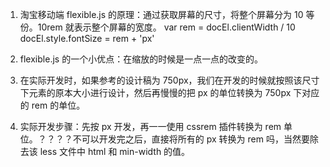 1. 淘宝移动端 flexible.js 的原理：通过获取屏幕的尺寸，将整个屏幕分为 10 等份。10rem 就表示整个屏幕的宽度。
   var rem = docEl.clientWidth / 10
   docEl.style.fontSize = rem + 'px'

2. flexible.js 的一个小优点：在缩放的时候是一点一点的改变的。

3. 在实际开发时，如果参考的设计稿为 750px，我们在开发的时候就按照该尺寸下元素的原本大小进行设计，然后再慢慢的把 px 的单位转换为 750px 下对应的 rem 的单位。

4. 实际开发步骤：先按 px 开发，再一一使用 cssrem 插件转换为 rem 单位。？？？？不可以开发完之后，直接将所有的 px 转换为 rem 吗，当然要除去该 less 文件中 html 和 min-width 的值。
